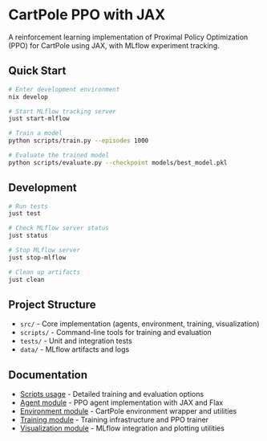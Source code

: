 # CartPole PPO with JAX

A reinforcement learning implementation of Proximal Policy Optimization (PPO) for CartPole using JAX, with MLflow experiment tracking.

## Quick Start

```bash
# Enter development environment
nix develop

# Start MLflow tracking server
just start-mlflow

# Train a model
python scripts/train.py --episodes 1000

# Evaluate the trained model
python scripts/evaluate.py --checkpoint models/best_model.pkl
```

## Development

```bash
# Run tests
just test

# Check MLflow server status
just status

# Stop MLflow server
just stop-mlflow

# Clean up artifacts
just clean
```

## Project Structure

- `src/` - Core implementation (agents, environment, training, visualization)
- `scripts/` - Command-line tools for training and evaluation
- `tests/` - Unit and integration tests
- `data/` - MLflow artifacts and logs

## Documentation

- [Scripts usage](scripts/README.md) - Detailed training and evaluation options
- [Agent module](src/agent/README.md) - PPO agent implementation with JAX and Flax
- [Environment module](src/environment/README.md) - CartPole environment wrapper and utilities
- [Training module](src/training/README.md) - Training infrastructure and PPO trainer
- [Visualization module](src/visualization/README.md) - MLflow integration and plotting utilities
